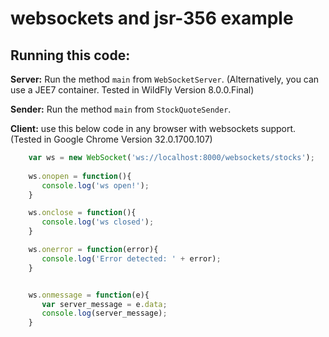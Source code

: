 websockets and jsr-356 example
=======

Running this code:
--------------------

__Server:__ Run the method `main` from `WebSocketServer`. (Alternatively, you can use a JEE7 container. Tested in WildFly Version 8.0.0.Final)

__Sender:__ Run the method `main` from `StockQuoteSender`.

__Client:__ use this below code in any browser with websockets support. (Tested in Google Chrome Version 32.0.1700.107)

```javascript
	var ws = new WebSocket('ws://localhost:8000/websockets/stocks');
	
	ws.onopen = function(){
	   console.log('ws open!');
	}

	ws.onclose = function(){
	   console.log('ws closed');
	}

	ws.onerror = function(error){
	   console.log('Error detected: ' + error);
	}


	ws.onmessage = function(e){
	   var server_message = e.data;
	   console.log(server_message);
	}
```
